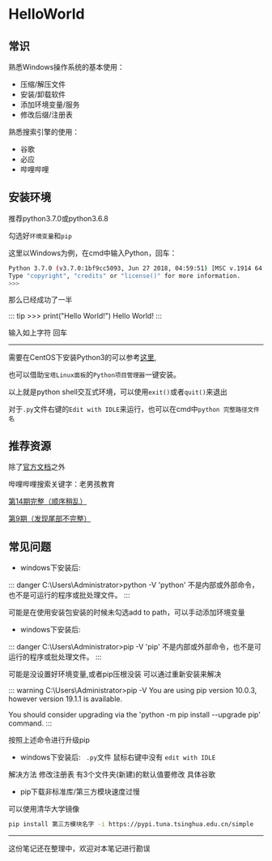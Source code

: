 # HelloWorld

## 常识

熟悉Windows操作系统的基本使用：

- 压缩/解压文件
- 安装/卸载软件
- 添加环境变量/服务
- 修改后缀/注册表

熟悉搜索引擎的使用：

- 谷歌
- 必应
- 哔哩哔哩



## 安装环境

推荐python3.7.0或python3.6.8

勾选好`环境变量`和`pip`

这里以Windows为例，在cmd中输入Python，回车：

```bash
Python 3.7.0 (v3.7.0:1bf9cc5093, Jun 27 2018, 04:59:51) [MSC v.1914 64 bit (AMD64)] on win32
Type "copyright", "credits" or "license()" for more information.
>>>
```

那么已经成功了一半

::: tip >>> print("Hello World!")
Hello World!
:::

输入如上字符 回车

---

需要在CentOS下安装Python3的可以参考[这里](https://www.cnblogs.com/pyyu/p/7402145.html),

也可以借助`宝塔Linux面板`的`Python项目管理器`一键安装。

以上就是python shell交互式环境，可以使用`exit()`或者`quit()`来退出

对于`.py`文件右键的`Edit with IDLE`来运行，也可以在cmd中`python 完整路径文件名`



## 推荐资源

除了[官方文档](https://docs.python.org/zh-cn/3/tutorial/)之外

哔哩哔哩搜索关键字：老男孩教育

[第14期完整（顺序稍乱）](https://space.bilibili.com/385868518)

[第9期（发现尾部不完整）](https://www.bilibili.com/video/av24702867)



## 常见问题

- windows下安装后:

::: danger C:\Users\Administrator>python -V
'python' 不是内部或外部命令，也不是可运行的程序或批处理文件。
:::

可能是在使用安装包安装的时候未勾选add to path，可以手动添加环境变量

- windows下安装后:

::: danger C:\Users\Administrator>pip -V
'pip' 不是内部或外部命令，也不是可运行的程序或批处理文件。
:::

可能是没设置好环境变量,或者pip压根没装  可以通过重新安装来解决

::: warning C:\Users\Administrator>pip -V
You are using pip version 10.0.3, however version 19.1.1 is available.

You should consider upgrading via the 'python -m pip install --upgrade pip' command.
:::

按照上述命令进行升级pip

- windows下安装后: ` .py`文件 鼠标右键中没有  `edit with IDLE`


解决方法 修改注册表 有3个文件夹(新建)的默认值要修改 具体谷歌

- pip下载非标准库/第三方模块速度过慢

可以使用清华大学镜像

```bash
pip install 第三方模块名字 -i https://pypi.tuna.tsinghua.edu.cn/simple
```



------

这份笔记还在整理中，欢迎对本笔记进行勘误
